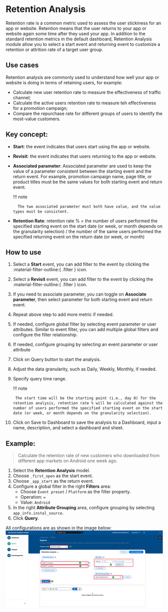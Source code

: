 # Retention Analysis
Retention rate is a common metric used to assess the user stickiness for an app or website. Retention means that the user returns to your app or website again some time after they used your app. In addition to the standard retention metrics in the default dashboard, Retention Analysis module allow you to select a start event and returning event to customize a retention or attrition rate of a target user group. 

## Use cases
Retention analysis are commonly used to understand how well your app or website is doing in terms of retaining users, for example:

- Calculate new user retention rate to measure the effectiveness of traffic channel;
- Calculate the active users retention rate to measure teh effectiveness for a promotion campaign;
- Compare the repurchase rate for different groups of users to identify the most-value customers.

## Key concept:
- **Start**: the event indicates that users start using the app or website. 
- **Revisit**: the event indicates that users returning to the app or website.
- **Associated parameter**: Associated parameter are used to keep the value of a parameter consistent between the starting event and the return event. For example, promotion campaign name, page title, or product titles must be the same values for both starting event and return event.
   
    !!! note

        The two associated parameter must both have value, and the value types must be consistent.

- **Retention Rate**:  retention rate % = the number of users performed the specified starting event on the start date (or week, or month depends on the granularity selection) / the number of the same users performed the specified returning event on the return date (or week, or month) 



## How to use

1. Select a **Start** event, you can add filter to the event by clicking the :material-filter-outline:{ .filter } icon.
2. Select a **Revisit** event, you can add filter to the event by clicking the :material-filter-outline:{ .filter } icon.
3. If you need to associate parameter, you can toggle on **Associate parameter**, then select parameter for both starting event and return event.
4. Repeat above step to add more metric if needed.
5. If needed, configure global filter by selecting event parameter or user attributes. Similar to event filter, you can add multiple global filters and configure the filter relationship.
6. If needed, configure grouping by selecting an event parameter or user attribute
7. Click on Query button to start the analysis.
8. Adjust the data granularity, such as Daily, Weekly, Monthly, if needed.
9. Specify query time range. 

    !!! note

        The start time will be the starting point (i.e., day 0) for the retention analysis, retention rate % will be calculated against the number of users performed the specified starting event on the start date (or week, or month depends on the granularity selection).

10. Click on Save to Dashboard to save the analysis to a Dashboard, input a name, description, and select a dashboard and sheet.


## Example:

> Calculate the retention rate of new customers who downloaded from different app markets on Android one week ago.

1. Select the **Retention Analysis** model.
2. Choose `_first_open` as the start event.
3. Choose `_app_start` as the return event.
4. Configure a global filter in the right **Filters** area:
    - Choose `Event preset` / `Platform` as the filter property.
    - Operation: `=`
    - Value: `Android`
5. In the right **Attribute Grouping** area, configure grouping by selecting `app_info.instal_source`.
6. Click **Query**.

All configurations are as shown in the image below:
![explore-funnel](../../images/explore/../analytics/explore/explore-retention-en.png)


